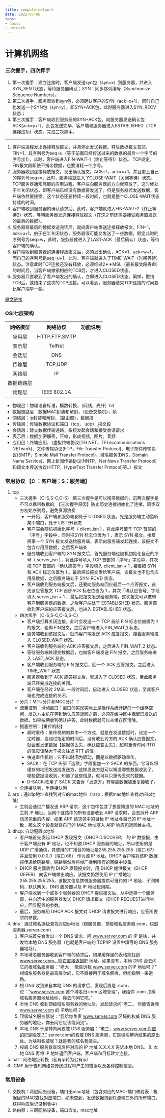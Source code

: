 ```yaml
---
title: compute-network
date: 2022-07-06
tags:
- basic
- network
---
```



# 计算机网络
###  三次握手，四次挥手

1. 第一次握手：建立连接时，客户端发送syn包（syn=x）到服务器，并进入SYN_SENT状态，等待服务器确认；SYN：同步序列编号（Synchronize Sequence Numbers）。
2. 第二次握手：服务器收到syn包，必须确认客户的SYN（ack=x+1），同时自己也发送一个SYN包（syn=y），即SYN+ACK包，此时服务器进入SYN_RECV状态；
3. 第三次握手：客户端收到服务器的SYN+ACK包，向服务器发送确认包ACK(ack=y+1），此包发送完毕，客户端和服务器进入ESTABLISHED（TCP连接成功）状态，完成三次握手。
---
1. 客户端进程发出连接释放报文，并且停止发送数据。释放数据报文首部，FIN=1，其序列号为seq=u（等于前面已经传送过来的数据的最后一个字节的序号加1），此时，客户端进入FIN-WAIT-1（终止等待1）状态。 TCP规定，FIN报文段即使不携带数据，也要消耗一个序号。
2. 服务器收到连接释放报文，发出确认报文，ACK=1，ack=u+1，并且带上自己的序列号seq=v，此时，服务端就进入了CLOSE-WAIT（关闭等待）状态。TCP服务器通知高层的应用进程，客户端向服务器的方向就释放了，这时候处于半关闭状态，即客户端已经没有数据要发送了，但是服务器若发送数据，客户端依然要接受。这个状态还要持续一段时间，也就是整个CLOSE-WAIT状态持续的时间。
3. 客户端收到服务器的确认请求后，此时，客户端就进入FIN-WAIT-2（终止等待2）状态，等待服务器发送连接释放报文（在这之前还需要接受服务器发送的最后的数据）。
4. 服务器将最后的数据发送完毕后，就向客户端发送连接释放报文，FIN=1，ack=u+1，由于在半关闭状态，服务器很可能又发送了一些数据，假定此时的序列号为seq=w，此时，服务器就进入了LAST-ACK（最后确认）状态，等待客户端的确认。
5. 客户端收到服务器的连接释放报文后，必须发出确认，ACK=1，ack=w+1，而自己的序列号是seq=u+1，此时，客户端就进入了TIME-WAIT（时间等待）状态。注意此时TCP连接还没有释放，必须经过2∗∗MSL（最长报文段寿命）的时间后，当客户端撤销相应的TCB后，才进入CLOSED状态。
6. 服务器只要收到了客户端发出的确认，立即进入CLOSED状态。同样，撤销TCB后，就结束了这次的TCP连接。可以看到，服务器结束TCP连接的时间要比客户端早一些。
    
[原文链接](https://blog.csdn.net/qq_38950316/article/details/81087809)

###  OSI七层架构

| 网络模型   | 网络协议      |功能说明|
|:----------:|:-------------:|:------:|
| 应用层     | HTTP,FTP,SMTP ||
| 表示层     | TelNet        ||
| 会话层     | DNS           ||
| 传输层     | TCP,UDP       ||
| 网络层     | IP            ||
| 数据链路层 |               ||
| 物理层     | IEEE 802.1A   ||

- 物理层：物理设备标准，模数转换，（网线，光纤）bit
- 数据链路层：数据MAC封装和解封，（设备交换机），帧
- 网络层：ip封装和解封，（路由器），数据报
- 传输层：传输数据协议和端口（tcp， udp）,报文段
- 会话层：建立数据传输通路，系统发起会话和接受会话请求
- 表示层：数据加密解密，压缩，形成视频，图片，音频
- 应用层：终端应用，（虚拟终端协议(TELNET，TELecommunications NETwork)、文件传输协议(FTP，File Transfer Protocol)、电子邮件传输协议(SMTP，Simple Mail Transfer Protocol)、域名服务(DNS，Domain Name Service)、网上新闻传输协议(NNTP，Net News Transfer Protocol)和超文本传送协议(HTTP，HyperText Transfer Protocol)等。）报文
### 常用协议 【C ：客户端；S：服务端】
1. tcp
   - 三次握手（C-S,S-C,C-S）:第三次握手是可以携带数据的，前两次握手是不可以携带数据的; 【三次握手原因】防止历史连接初始化了连接，同步双方初始序列号，避免资源浪费
     - 一开始，客户端和服务端都处于 CLOSED 状态。先是服务端主动监听某个端口，处于 LISTEN状态
     - 客户端会随机初始化序号（ client_isn ），将此序号置于 TCP 首部的「序号」字段中，同时把SYN 标志位置为 1 ，表示 SYN 报文。接着把第一个 SYN 报文发送给服务端，表示向服务端发起连接，该报文不包含应用层数据，之后客户端处
     - 服务端收到客户端的 SYN 报文后，首先服务端也随机初始化自己的序号（ server_isn ），将此序号填入 TCP 首部的「序号」字段中，其次把 TCP 首部的「确认应答号」字段填入 client_isn + 1 , 接着把 SYN 和 ACK 标志位置为 1 。最后把该报文发给客户端，该报文也不包含应用层数据，之后服务端处于 SYN-RCVD 状态。
     - 客户端收到服务端报文后，还要向服务端回应最后一个应答报文，首先该应答报文 TCP 首部ACK 标志位置为 1 ，其次「确认应答号」字段填入 server_isn + 1 ，最后把报文发送给服务端，这次报文可以携带客户到服务器的数据，之后客户端处于 ESTABLISHED 状态。服务器收到客户端的应答报文后，也进入 ESTABLISHED 状态。
   - 四次挥手（C-S,S-C,C-S,S-C）
     - 客户端打算关闭连接，此时会发送一个 TCP 首部 FIN 标志位被置为 1 的报文，也即 FIN报文，之后客户端进入 FIN_WAIT_1 状态。
     - 服务端收到该报文后，就向客户端发送 ACK 应答报文，接着服务端进入 CLOSED_WAIT 状态。
     - 客户端收到服务端的 ACK 应答报文后，之后进入 FIN_WAIT_2 状态。
     - 等待服务端处理完数据后，也向客户端发送 FIN 报文，之后服务端进入 LAST_ACK 状态。
     - 客户端收到服务端的 FIN 报文后，回一个 ACK 应答报文，之后进入 TIME_WAIT 状态
     - 服务器收到了 ACK 应答报文后，就进入了 CLOSED 状态，至此服务端已经完成连接的关闭。
     - 客户端在经过 2MSL 一段时间后，自动进入 CLOSED 状态，至此客户端也完成连接的关闭。
   - 分片：MTU分片和MCC分片 ？
   - 流量控制：滑动窗口：窗口的实现实际上是操作系统开辟的一个缓存空间，发送方主机在等到确认应答返回之前，必须在缓冲区中保留已发送的数据。如果按期收到确认应答，此时数据就可以从缓存区清除。
   - 拥塞控制：【重传机制】
     - 超时重传：重传机制的其中一个方式，就是在发送数据时，设定一个定时器，当超过指定的时间后，没有收到对方的 ACK 确认应答报文，就会重发该数据【数据包丢失，确认应答丢失】，超时重传时间 RTO 的值应该略大于报文往返 RTT 的值。
     - 快速重传机制：它不以时间为驱动，而是以数据驱动重传。
     - SACK：在 TCP 头部「选项」字段里加一个 SACK 的东西，它可以将缓存的地图发送给发送方，这样发送方就可以知道哪些数据收到了，哪些数据没收到，知道了这些信息，就可以只重传丢失的数据。
     - D-SACK:使用了 SACK 来告诉「发送方」有哪些数据被重复接收了。
   - 全连接队列，半连接队列
2. arp：通过ip地址查找到对应的mac地址（rarp：根据mac地址查找对应ip地址）
   - 主机会通过广播发送 ARP 请求，这个包中包含了想要知道的 MAC 地址的主机 IP 地址。当同个链路中的所有设备收到 ARP 请求时，会去拆开 ARP 请求包里的内容，如果 ARP 请求包中的目标 IP 地址与自己的 IP 地址一致，那么这个设备就将自己的 MAC 地址塞入 ARP 响应包返回给主机。
3. dhcp: 自动配置ip地址
   - 客户端首先发起 DHCP 发现报文（DHCP DISCOVER） 的 IP 数据报，由于客户端没有 IP 地址，也不知道 DHCP 服务器的地址，所以使用的是 UDP 广播通信，其使用的广播目的地址是255.255.255.255（端口 67） 并且使用 0.0.0.0（端口 68） 作为源 IP 地址。DHCP 客户端将该IP 数据报传递给链路层，链路层然后将帧广播到所有的网络中设备。
   - DHCP 服务器收到 DHCP 发现报文时，用 DHCP 提供报文（DHCP OFFER） 向客户端做出响应。该报文仍然使用 IP 广播地址 255.255.255.255，该报文信息携带服务器提供可租约的 IP 地址、子网掩码、默认网关、DNS 服务器以及 IP 地址租用期。
   - 客户端收到一个或多个服务器的 DHCP 提供报文后，从中选择一个服务器，并向选中的服务器发送 DHCP 请求报文（DHCP REQUEST进行响应，回显配置的参数。
   - 最后，服务端用 DHCP ACK 报文对 DHCP 请求报文进行响应，应答所要求的参数。
4. dns：通过域名逐级查找对应ip地址（根服务器，顶级域名服务器.com，权威服务器.server.com）
   1. 客户端首先会发出一个 DNS 请求，问 www.server.com 的 IP 是啥，并发给本地 DNS 服务器（也就是客户端的 TCP/IP 设置中填写的 DNS 服务器地址）。
   2. 本地域名服务器收到客户端的请求后，如果缓存里的表格能找到 www.server.com，则它直接返回IP 地址。如果没有，本地 DNS 会去问它的根域名服务器：“老大， 能告诉我 www.server.com 的IP 地址吗？” 根域名服务器是最高层次的，它不直接用于域名解析，但能指明一条道路。
   3. 根 DNS 收到来自本地 DNS 的请求后，发现后置是 .com，说：“www.server.com 这个域名归.com 区域管理”，我给你 .com 顶级域名服务器地址给你，你去问问它吧。” 
   4. 本地 DNS 收到顶级域名服务器的地址后，发起请求问“老二， 你能告诉我 www.server.com 的 IP地址吗？”
   5. 顶级域名服务器说：“我给你负责 www.server.com 区域的权威 DNS 服务器的地址，你去问它应该能问到”。
   6. 本地 DNS 于是转向问权威 DNS 服务器：“老三，www.server.com对应的IP是啥呀？” server.com的权威 DNS 服务器，它是域名解析结果的原出处。为啥叫权威呢？就是我的域名我做主。
   7. 权威 DNS 服务器查询后将对应的 IP 地址 X.X.X.X 告诉本地 DNS。 8. 本地 DNS 再将 IP 地址返回客户端，客户端和目标建立连接。
5. nat：网络地址转换（私有ip转为公有ip）
6. ICMP 用于告知网络包传送过程中产生的错误以及各种控制信息。
### 常用设备	
1. 交换机：两层网络设备，端口无mac地址（包含对应的MAC-端口映射表：根据目的MAC查找对应端口，如未查到，发送数据包到除源端口外的所有端口，获得响应后记录到表中）
2. 路由器：三层网络设备，端口含ip，mac地址
